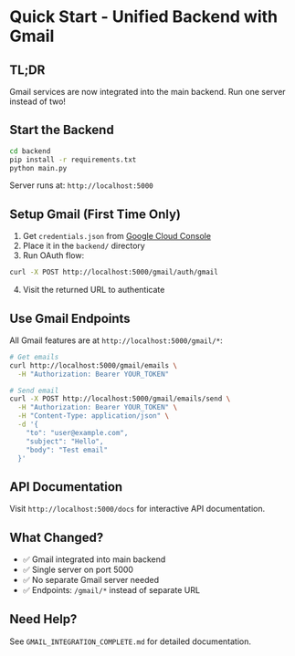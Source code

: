 # Quick Start - Unified Backend with Gmail

## TL;DR

Gmail services are now integrated into the main backend. Run one server instead of two!

## Start the Backend

```bash
cd backend
pip install -r requirements.txt
python main.py
```

Server runs at: `http://localhost:5000`

## Setup Gmail (First Time Only)

1. Get `credentials.json` from [Google Cloud Console](https://console.cloud.google.com/)
2. Place it in the `backend/` directory
3. Run OAuth flow:
```bash
curl -X POST http://localhost:5000/gmail/auth/gmail
```
4. Visit the returned URL to authenticate

## Use Gmail Endpoints

All Gmail features are at `http://localhost:5000/gmail/*`:

```bash
# Get emails
curl http://localhost:5000/gmail/emails \
  -H "Authorization: Bearer YOUR_TOKEN"

# Send email
curl -X POST http://localhost:5000/gmail/emails/send \
  -H "Authorization: Bearer YOUR_TOKEN" \
  -H "Content-Type: application/json" \
  -d '{
    "to": "user@example.com",
    "subject": "Hello",
    "body": "Test email"
  }'
```

## API Documentation

Visit `http://localhost:5000/docs` for interactive API documentation.

## What Changed?

- ✅ Gmail integrated into main backend
- ✅ Single server on port 5000
- ✅ No separate Gmail server needed
- ✅ Endpoints: `/gmail/*` instead of separate URL

## Need Help?

See `GMAIL_INTEGRATION_COMPLETE.md` for detailed documentation.
